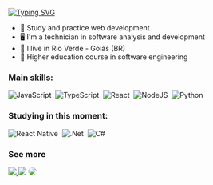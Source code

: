 [![Typing SVG](https://readme-typing-svg.demolab.com?font=Fira+Code&pause=1000&color=FFF&background=FFFFFF00&width=435&lines=Hello%2C+my+name+is+Caio+Geraldo+%F0%9F%91%8B;Be+welcome+%E3%83%84+)](https://git.io/typing-svg)

- 🔭 Study and practice web development
- 🖥️ I'm a technician in software analysis and development
- 🌱 I live in Rio Verde - Goiás (BR)
- 📓 Higher education course in software engineering

 ### Main skills:
![JavaScript](https://img.shields.io/badge/javascript-%23323330.svg?style=for-the-badge&logo=javascript&logoColor=%23F7DF1E)&nbsp;
![TypeScript](https://img.shields.io/badge/typescript-%23007ACC.svg?style=for-the-badge&logo=typescript&logoColor=white)&nbsp;
![React](https://img.shields.io/badge/react-%2320232a.svg?style=for-the-badge&logo=react&logoColor=%2361DAFB)&nbsp;
![NodeJS](https://img.shields.io/badge/node.js-6DA55F?style=for-the-badge&logo=node.js&logoColor=white)&nbsp;
![Python](https://img.shields.io/badge/python-3670A0?style=for-the-badge&logo=python&logoColor=ffdd54)&nbsp;


### Studying in this moment:
![React Native](https://img.shields.io/badge/react_native-%2320232a.svg?style=for-the-badge&logo=react&logoColor=purple)&nbsp;
![.Net](https://img.shields.io/badge/.NET-5C2D91?style=for-the-badge&logo=.net&logoColor=white)&nbsp;
![C#](https://img.shields.io/badge/c%23-%23239120.svg?style=for-the-badge&logo=csharp&logoColor=white)&nbsp;

### See more
<div> 
  <a href="https://caiogeraldo.vercel.app" target="_blank"><img src="https://img.shields.io/badge/-Portfolio-%23333?style=for-the-badge&logo=academia&logoColor=white"</a>
  <a href = "mailto:cmp.1a.caio.b.valiati@gmail.com"> <img src="https://img.shields.io/badge/-Gmail-%23333?style=for-the-badge&logo=gmail&logoColor=white" target="_blank"></a>
  <a href="https://www.linkedin.com/in/caio-geraldo-botelho-valiati-7596a7224/" target="_blank"><img src="https://img.shields.io/badge/-LinkedIn-%230077B5?style=for-the-badge&logo=linkedin&logoColor=white" style="border-radius: 30px" target="_blank"></a> 
</div>
